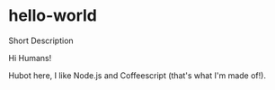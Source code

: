 # hello-world
Short Description

Hi Humans!

Hubot here, I like Node.js and Coffeescript (that's what I'm made of!).

